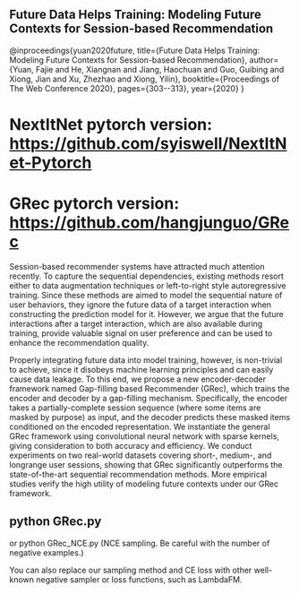 

## Future Data Helps Training: Modeling Future Contexts for Session-based Recommendation
@inproceedings{yuan2020future,
  title={Future Data Helps Training: Modeling Future Contexts for Session-based Recommendation},
  author={Yuan, Fajie and He, Xiangnan and Jiang, Haochuan and Guo, Guibing and Xiong, Jian and Xu, Zhezhao and Xiong,   Yilin},
  booktitle={Proceedings of The Web Conference 2020},
  pages={303--313},
  year={2020}
}

# NextItNet pytorch version: https://github.com/syiswell/NextItNet-Pytorch
# GRec  pytorch version: https://github.com/hangjunguo/GRec

Session-based recommender systems have attracted much attention recently. To capture the sequential dependencies, existing methods resort either to data augmentation techniques or left-to-right style autoregressive training. Since these methods are aimed to model the sequential nature of user behaviors, they ignore the future data of a target interaction when constructing the prediction model for it. However, we argue that the future interactions after a target interaction, which are also available during training, provide valuable signal on user preference and can be used to enhance the
recommendation quality.

Properly integrating future data into model training, however, is non-trivial to achieve, since it disobeys machine learning principles and can easily cause data leakage. To this end, we propose a new encoder-decoder framework named Gap-filling based Recommender (GRec), which trains the encoder and decoder by a gap-filling mechanism. Specifically, the encoder takes a partially-complete session sequence (where some items are masked by purpose) as input, and the decoder predicts these masked items conditioned on the encoded representation. We instantiate the general GRec framework using convolutional neural network with sparse kernels, giving consideration to both accuracy and efficiency. We conduct experiments on two real-world datasets covering short-, medium-, and longrange user sessions, showing that GRec significantly outperforms the state-of-the-art sequential recommendation methods. More empirical studies verify the high utility of modeling future contexts
under our GRec framework.


## python GRec.py

or
python GRec_NCE.py  (NCE sampling. Be careful with the number of negative examples.)

You can also replace our sampling method and CE loss with other well-known negative sampler or loss functions, such as LambdaFM.




